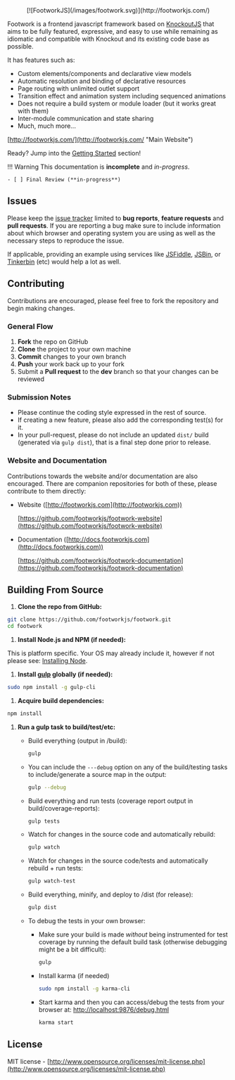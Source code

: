 <center>[![FootworkJS](/images/footwork.svg)](http://footworkjs.com/)</center>

Footwork is a frontend javascript framework based on [KnockoutJS](http://knockoutjs.com/) that aims to be fully featured, expressive, and easy to use while remaining as idiomatic and compatible with Knockout and its existing code base as possible.

It has features such as:

* Custom elements/components and declarative view models
* Automatic resolution and binding of declarative resources
* Page routing with unlimited outlet support
* Transition effect and animation system including sequenced animations
* Does not require a build system or module loader (but it works great with them)
* Inter-module communication and state sharing
* Much, much more...

[http://footworkjs.com/](http://footworkjs.com/ "Main Website")

Ready? Jump into the [Getting Started](getting-started.md) section!

!!! Warning
    This documentation is **incomplete** and *in-progress*.

    - [ ] Final Review (**in-progress**)

## Issues

Please keep the [issue tracker](http://github.com/footworkjs/footwork/issues) limited to **bug reports**, **feature requests** and **pull requests**. If you are reporting a bug make sure to include information about which browser and operating system you are using as well as the necessary steps to reproduce the issue.

If applicable, providing an example using services like [JSFiddle](http://jsfiddle.net/), [JSBin](http://jsbin.com/), or [Tinkerbin](http://tinkerbin.com/) (etc) would help a lot as well.

## Contributing

Contributions are encouraged, please feel free to fork the repository and begin making changes.

### General Flow

1. **Fork** the repo on GitHub
1. **Clone** the project to your own machine
1. **Commit** changes to your own branch
1. **Push** your work back up to your fork
1. Submit a **Pull request** to the **dev** branch so that your changes can be reviewed

### Submission Notes

* Please continue the coding style expressed in the rest of source.
* If creating a new feature, please also add the corresponding test(s) for it.
* In your pull-request, please do not include an updated `dist/` build (generated via `gulp dist`), that is a final step done prior to release.

### Website and Documentation

Contributions towards the website and/or documentation are also encouraged. There are companion repositories for both of these, please contribute to them directly:

* Website ([http://footworkjs.com](http://footworkjs.com))

    [https://github.com/footworkjs/footwork-website](https://github.com/footworkjs/footwork-website)

* Documentation ([http://docs.footworkjs.com](http://docs.footworkjs.com))

    [https://github.com/footworkjs/footwork-documentation](https://github.com/footworkjs/footwork-documentation)

## Building From Source

1. **Clone the repo from GitHub:**

  ```bash
  git clone https://github.com/footworkjs/footwork.git
  cd footwork
  ```

1. **Install Node.js and NPM (if needed):**

  This is platform specific. Your OS may already include it, however if not please see: [Installing Node](https://docs.npmjs.com/getting-started/installing-node).

1. **Install [gulp](http://gulpjs.com/) globally (if needed):**

  ```bash
  sudo npm install -g gulp-cli
  ```

1. **Acquire build dependencies:**

  ```bash
  npm install
  ```

1. **Run a gulp task to build/test/etc:**

    * Build everything (output in /build):

        ```bash
        gulp
        ```

    * You can include the `---debug` option on any of the build/testing tasks to include/generate a source map in the output:

        ```bash
        gulp --debug
        ```

    * Build everything and run tests (coverage report output in build/coverage-reports):

        ```bash
        gulp tests
        ```

    * Watch for changes in the source code and automatically rebuild:

        ```bash
        gulp watch
        ```

    * Watch for changes in the source code/tests and automatically rebuild + run tests:

        ```bash
        gulp watch-test
        ```

    * Build everything, minify, and deploy to /dist (for release):

        ```bash
        gulp dist
        ```

    * To debug the tests in your own browser:

        * Make sure your build is made *without* being instrumented for test coverage by running the default build task (otherwise debugging might be a bit difficult):

            ```bash
            gulp
            ```

        * Install karma (if needed)

            ```bash
            sudo npm install -g karma-cli
            ```

        * Start karma and then you can access/debug the tests from your browser at: [http://localhost:9876/debug.html](http://localhost:9876/debug.html)

            ```bash
            karma start
            ```

## License

MIT license - [http://www.opensource.org/licenses/mit-license.php](http://www.opensource.org/licenses/mit-license.php)
